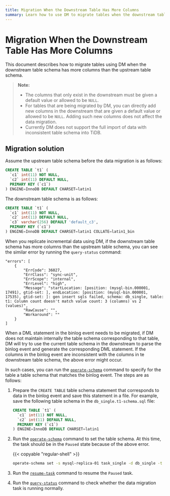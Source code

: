 ```yaml
---
title: Migration When the Downstream Table Has More Columns
summary: Learn how to use DM to migrate tables when the downstream table schema has more columns.
---
```


# Migration When the Downstream Table Has More Columns

This document describes how to migrate tables using DM when the downstream table schema has more columns than the upstream table schema.

> **Note:**
>
> * The columns that only exist in the downstream must be given a default value or allowed to be `NULL`.
> * For tables that are being migrated by DM, you can directly add new columns in the downstream that are given a default value or allowed to be `NULL`. Adding such new columns does not affect the data migration.
> * Currently DM does not support the full import of data with inconsistent table schema into TiDB.

## Migration solution

Assume the upstream table schema before the data migration is as follows:

```sql
CREATE TABLE `t1` (
  `c1` int(11) NOT NULL,
  `c2` int(11) DEFAULT NULL,
  PRIMARY KEY (`c1`)
) ENGINE=InnoDB DEFAULT CHARSET=latin1
```

The downstream table schema is as follows:

```sql
CREATE TABLE `t1` (
  `c1` int(11) NOT NULL,
  `c2` int(11) DEFAULT NULL,
  `c3` varchar(256) DEFAULT 'default_c3',
  PRIMARY KEY (`c1`)
) ENGINE=InnoDB DEFAULT CHARSET=latin1 COLLATE=latin1_bin
```

When you replicate incremental data using DM, if the downstream table schema has more columns than the upstream table schema, you can see the similar error by running the `query-status` command:

```
"errors": [
    {
        "ErrCode": 36027,
        "ErrClass": "sync-unit",
        "ErrScope": "internal",
        "ErrLevel": "high",
        "Message": "startLocation: [position: (mysql-bin.000001, 17491), gtid-set: ], endLocation: [position: (mysql-bin.000001, 17535), gtid-set: ]: gen insert sqls failed, schema: db_single, table: t1: Column count doesn't match value count: 3 (columns) vs 2 (values)",
        "RawCause": "",
        "Workaround": ""
    }
]
```

When a DML statement in the binlog event needs to be migrated, if DM does not maintain internally the table schema corresponding to that table, DM will try to use the current table schema in the downstream to parse the binlog event and generate the corresponding DML statement. If the columns in the binlog event are inconsistent with the columns in te downstream table schema, the above error might occur.

In such cases, you can run the [`operate-schema`](manage-schema.md) command to specify for the table a table schema that matches the binlog event. The steps are as follows:

1. Prepare the `CREATE TABLE` table schema statement that corresponds to data in the binlog event and save this statement in a file. For example, save the following table schema in the `db_single.t1-schema.sql` file:

    ```sql
    CREATE TABLE `t1` (
      `c1` int(11) NOT NULL,
      `c2` int(11) DEFAULT NULL,
      PRIMARY KEY (`c1`)
    ) ENGINE=InnoDB DEFAULT CHARSET=latin1
    ```

2. Run the [`operate-schema`](manage-schema.md) command to set the table schema. At this time, the task should be in the `Paused` state because of the above error.

    {{< copyable "regular-shell" >}}

    ```bash
    operate-schema set -s mysql-replica-01 task_single -d db_single -t t1 db_single.t1-schema.sql
    ```    

3. Run the [`resume-task`](resume-task.md) command to resume the `Paused` task.

4. Run the [`query-status`](query-status.md) command to check whether the data migration task is running normally.
